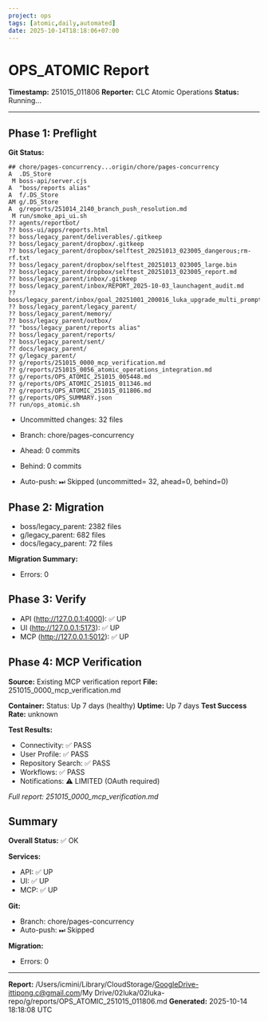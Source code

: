 ```yaml
---
project: ops
tags: [atomic,daily,automated]
date: 2025-10-14T18:18:06+07:00
---
```


# OPS_ATOMIC Report

**Timestamp:** 251015_011806
**Reporter:** CLC Atomic Operations
**Status:** Running...

---

## Phase 1: Preflight

**Git Status:**
```
## chore/pages-concurrency...origin/chore/pages-concurrency
A  .DS_Store
 M boss-api/server.cjs
A  "boss/reports alias"
A  f/.DS_Store
AM g/.DS_Store
A  g/reports/251014_2140_branch_push_resolution.md
 M run/smoke_api_ui.sh
?? agents/reportbot/
?? boss-ui/apps/reports.html
?? boss/legacy_parent/deliverables/.gitkeep
?? boss/legacy_parent/dropbox/.gitkeep
?? boss/legacy_parent/dropbox/selftest_20251013_023005_dangerous;rm-rf.txt
?? boss/legacy_parent/dropbox/selftest_20251013_023005_large.bin
?? boss/legacy_parent/dropbox/selftest_20251013_023005_report.md
?? boss/legacy_parent/inbox/.gitkeep
?? boss/legacy_parent/inbox/REPORT_2025-10-03_launchagent_audit.md
?? boss/legacy_parent/inbox/goal_20251001_200016_luka_upgrade_multi_prompt_nlu.md
?? boss/legacy_parent/legacy_parent/
?? boss/legacy_parent/memory/
?? boss/legacy_parent/outbox/
?? "boss/legacy_parent/reports alias"
?? boss/legacy_parent/reports/
?? boss/legacy_parent/sent/
?? docs/legacy_parent/
?? g/legacy_parent/
?? g/reports/251015_0000_mcp_verification.md
?? g/reports/251015_0056_atomic_operations_integration.md
?? g/reports/OPS_ATOMIC_251015_005448.md
?? g/reports/OPS_ATOMIC_251015_011346.md
?? g/reports/OPS_ATOMIC_251015_011806.md
?? g/reports/OPS_SUMMARY.json
?? run/ops_atomic.sh
```

- Uncommitted changes:       32 files
- Branch: chore/pages-concurrency
- Ahead: 0 commits
- Behind: 0 commits

- Auto-push: ⏭ Skipped (uncommitted=      32, ahead=0, behind=0)

## Phase 2: Migration

- boss/legacy_parent:     2382 files
- g/legacy_parent:      682 files
- docs/legacy_parent:       72 files

**Migration Summary:**
- Errors: 0

## Phase 3: Verify

- API (http://127.0.0.1:4000): ✅ UP
- UI (http://127.0.0.1:5173): ✅ UP
- MCP (http://127.0.0.1:5012): ✅ UP

## Phase 4: MCP Verification

**Source:** Existing MCP verification report
**File:** 251015_0000_mcp_verification.md

**Container:** Status: Up 7 days (healthy)
**Uptime:** Up 7 days 
**Test Success Rate:** unknown

**Test Results:**
- Connectivity: ✅ PASS
- User Profile: ✅ PASS
- Repository Search: ✅ PASS
- Workflows: ✅ PASS
- Notifications: ⚠️ LIMITED (OAuth required)

_Full report: 251015_0000_mcp_verification.md_

## Summary

**Overall Status:** ✅ OK

**Services:**
- API: ✅ UP
- UI: ✅ UP
- MCP: ✅ UP

**Git:**
- Branch: chore/pages-concurrency
- Auto-push: ⏭ Skipped

**Migration:**
- Errors: 0

---

**Report:** /Users/icmini/Library/CloudStorage/GoogleDrive-ittipong.c@gmail.com/My Drive/02luka/02luka-repo/g/reports/OPS_ATOMIC_251015_011806.md
**Generated:** 2025-10-14 18:18:08 UTC
